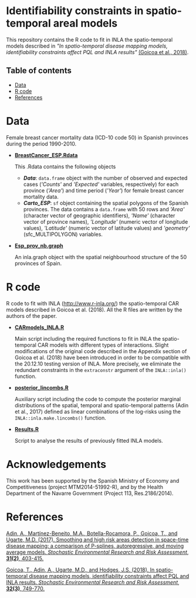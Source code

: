 # Identifiability constraints in spatio-temporal areal models
This repository contains the R code to fit in INLA the spatio-temporal models described in _"In spatio-temporal disease mapping models, identifiability constraints affect PQL and INLA results"_ [(Goicoa et al., 2018)](https://doi.org/10.1007/s00477-017-1405-0).


## Table of contents

- [Data](#Data)
- [R code](#R-code)
- [References](#References)


# Data
Female breast cancer mortality data (ICD-10 code 50) in Spanish provinces during the period 1990-2010.

- [**BreastCancer_ESP.Rdata**](https://github.com/spatialstatisticsupna/Identifiability_Constraints_article/blob/master/data/BreastCancer_ESP.Rdata)
  
  This .Rdata contains the following objects
  - **_Data_**: `data.frame` object with the number of observed and expected cases (_'Counts'_ and _'Expected'_ variables, respectively) for each province (_'Area'_) and time period (_'Year'_) for female breast cancer mortality data.
  - **_Carto_ESP_**: `sf` object containing the spatial polygons of the Spanish provinces. The data contains a `data.frame` with 50 rows and  _'Area'_ (character vector of geographic identifiers), _'Name'_ (character vector of province names), _'Longitude'_ (numeric vector of longitude values), _'Latitude'_ (numeric vector of latitude values) and _'geometry'_ (sfc_MULTIPOLYGON) variables.
	
  
- [**Esp_prov_nb.graph**](https://github.com/spatialstatisticsupna/Identifiability_Constraints_article/blob/master/data/Esp_prov_nb.graph)
  
  An inla.graph object with the spatial neighbourhood structure of the 50 provinces of Spain.
  

# R code
R code to fit with INLA (http://www.r-inla.org/) the spatio-temporal CAR models described in Goicoa et al. (2018). All the R files are written by the authors of the paper.

- [**CARmodels_INLA.R**](https://github.com/spatialstatisticsupna/Identifiability_Constraints_article/blob/master/R/CARmodels_INLA.R)

  Main script including the required functions to fit in INLA the spatio-temporal CAR models with different types of interactions. Slight modifications of the original code described in the Appendix section of Goicoa et al. (2018) have been introduced in order to be compatible with the 20.12.10 testing version of INLA. More precisely, we eliminate the redundant constraints in the `extraconstr` argument of the `INLA::inla()` function. 
  
- [**posterior_lincombs.R**](https://github.com/spatialstatisticsupna/Identifiability_Constraints_article/blob/master/R/posterior_lincombs.R)

  Auxiliary script including the code to compute the posterior marginal distributions of the spatial, temporal and spatio-temporal patterns (Adin et al., 2017) defined as linear combinations of the log-risks using the `INLA::inla.make.lincombs()` function.


- [**Results.R**](https://github.com/spatialstatisticsupna/Identifiability_Constraints_article/blob/master/R/Results.R)

  Script to analyse the results of previously fitted INLA models.
  

# Acknowledgements
This work has been supported by the Spanish Ministry of Economy and Competitiveness (project MTM2014-51992-R), and by the Health Department of the Navarre Government (Project 113, Res.2186/2014).


# References
[Adin, A., Martínez-Beneito, M.A., Botella-Rocamora, P., Goicoa, T., and Ugarte, M.D. (2017). Smoothing and high risk areas detection in space-time disease mapping: a comparison of P-splines, autoregressive, and moving average models. _Stochastic Environmental Research and Risk Assessment_, __31(2)__, 403-415.](https://doi.org/10.1007/s00477-016-1269-8)

[Goicoa, T., Adin, A., Ugarte, M.D., and Hodges, J.S. (2018). In spatio-temporal disease mapping models, identifiability constraints affect PQL and INLA results. _Stochastic Environmental Research and Risk Assessment_, __32(3)__, 749-770.](https://doi.org/10.1007/s00477-017-1405-0)
